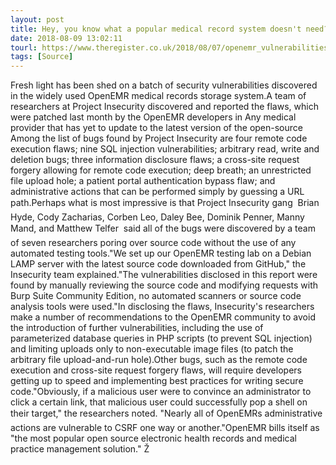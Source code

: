 ```yaml
---
layout: post
title: Hey, you know what a popular medical record system doesn't need? 23 security vulnerabilities
date: 2018-08-09 13:02:11
tourl: https://www.theregister.co.uk/2018/08/07/openemr_vulnerabilities/
tags: [Source]
---
```

Fresh light has been shed on a batch of security vulnerabilities discovered in the widely used OpenEMR medical records storage system.A team of researchers at Project Insecurity discovered and reported the flaws, which were patched last month by the OpenEMR developers in Any medical provider that has yet to update to the latest version of the open-source Among the list of bugs found by Project Insecurity are four remote code execution flaws; nine SQL injection vulnerabilities; arbitrary read, write and deletion bugs; three information disclosure flaws; a cross-site request forgery allowing for remote code execution; deep breath; an unrestricted file upload hole; a patient portal authentication bypass flaw; and administrative actions that can be performed simply by guessing a URL path.Perhaps what is most impressive is that Project Insecurity gang  Brian Hyde, Cody Zacharias, Corben Leo, Daley Bee, Dominik Penner, Manny Mand, and Matthew Telfer  said all of the bugs were discovered by a team of seven researchers poring over source code without the use of any automated testing tools."We set up our OpenEMR testing lab on a Debian LAMP server with the latest source code downloaded from GitHub," the Insecurity team explained."The vulnerabilities disclosed in this report were found by manually reviewing the source code and modifying requests with Burp Suite Community Edition, no automated scanners or source code analysis tools were used."In disclosing the flaws, Insecurity's researchers make a number of recommendations to the OpenEMR community to avoid the introduction of further vulnerabilities, including the use of parameterized database queries in PHP scripts (to prevent SQL injection) and limiting uploads only to non-executable image files (to patch the arbitrary file upload-and-run hole).Other bugs, such as the remote code execution and cross-site request forgery flaws, will require developers getting up to speed and implementing best practices for writing secure code."Obviously, if a malicious user were to convince an administrator to click a certain link, that malicious user could successfully pop a shell on their target," the researchers noted. "Nearly all of OpenEMRs administrative actions are vulnerable to CSRF one way or another."OpenEMR bills itself as "the most popular open source electronic health records and medical practice management solution." Ž